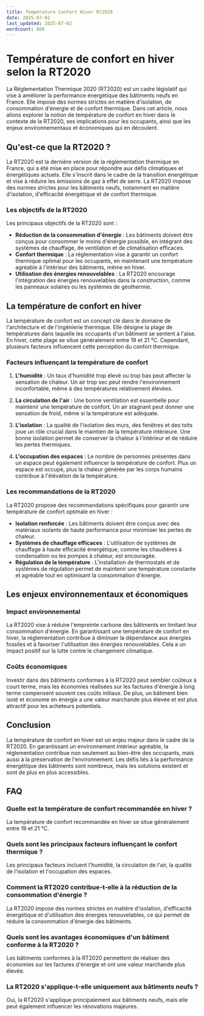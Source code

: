 ```yaml
---
title: Température Confort Hiver Rt2020
date: 2025-07-02
last_updated: 2025-07-02
wordcount: 868
---
```


# Température de confort en hiver selon la RT2020

La Réglementation Thermique 2020 (RT2020) est un cadre législatif qui vise à améliorer la performance énergétique des bâtiments neufs en France. Elle impose des normes strictes en matière d'isolation, de consommation d'énergie et de confort thermique. Dans cet article, nous allons explorer la notion de température de confort en hiver dans le contexte de la RT2020, ses implications pour les occupants, ainsi que les enjeux environnementaux et économiques qui en découlent.

## Qu'est-ce que la RT2020 ?

La RT2020 est la dernière version de la réglementation thermique en France, qui a été mise en place pour répondre aux défis climatiques et énergétiques actuels. Elle s'inscrit dans le cadre de la transition énergétique et vise à réduire les émissions de gaz à effet de serre. La RT2020 impose des normes strictes pour les bâtiments neufs, notamment en matière d'isolation, d'efficacité énergétique et de confort thermique.

### Les objectifs de la RT2020

Les principaux objectifs de la RT2020 sont :

- **Réduction de la consommation d'énergie** : Les bâtiments doivent être conçus pour consommer le moins d'énergie possible, en intégrant des systèmes de chauffage, de ventilation et de climatisation efficaces.
- **Confort thermique** : La réglementation vise à garantir un confort thermique optimal pour les occupants, en maintenant une température agréable à l'intérieur des bâtiments, même en hiver.
- **Utilisation des énergies renouvelables** : La RT2020 encourage l'intégration des énergies renouvelables dans la construction, comme les panneaux solaires ou les systèmes de géothermie.

## La température de confort en hiver

La température de confort est un concept clé dans le domaine de l'architecture et de l'ingénierie thermique. Elle désigne la plage de températures dans laquelle les occupants d'un bâtiment se sentent à l'aise. En hiver, cette plage se situe généralement entre 19 et 21 °C. Cependant, plusieurs facteurs influencent cette perception du confort thermique.

### Facteurs influençant la température de confort

1. **L'humidité** : Un taux d'humidité trop élevé ou trop bas peut affecter la sensation de chaleur. Un air trop sec peut rendre l'environnement inconfortable, même à des températures relativement élevées.
   
2. **La circulation de l'air** : Une bonne ventilation est essentielle pour maintenir une température de confort. Un air stagnant peut donner une sensation de froid, même si la température est adéquate.

3. **L'isolation** : La qualité de l'isolation des murs, des fenêtres et des toits joue un rôle crucial dans le maintien de la température intérieure. Une bonne isolation permet de conserver la chaleur à l'intérieur et de réduire les pertes thermiques.

4. **L'occupation des espaces** : Le nombre de personnes présentes dans un espace peut également influencer la température de confort. Plus un espace est occupé, plus la chaleur générée par les corps humains contribue à l'élévation de la température.

### Les recommandations de la RT2020

La RT2020 propose des recommandations spécifiques pour garantir une température de confort optimale en hiver :

- **Isolation renforcée** : Les bâtiments doivent être conçus avec des matériaux isolants de haute performance pour minimiser les pertes de chaleur.
- **Systèmes de chauffage efficaces** : L'utilisation de systèmes de chauffage à haute efficacité énergétique, comme les chaudières à condensation ou les pompes à chaleur, est encouragée.
- **Régulation de la température** : L'installation de thermostats et de systèmes de régulation permet de maintenir une température constante et agréable tout en optimisant la consommation d'énergie.

## Les enjeux environnementaux et économiques

### Impact environnemental

La RT2020 vise à réduire l'empreinte carbone des bâtiments en limitant leur consommation d'énergie. En garantissant une température de confort en hiver, la réglementation contribue à diminuer la dépendance aux énergies fossiles et à favoriser l'utilisation des énergies renouvelables. Cela a un impact positif sur la lutte contre le changement climatique.

### Coûts économiques

Investir dans des bâtiments conformes à la RT2020 peut sembler coûteux à court terme, mais les économies réalisées sur les factures d'énergie à long terme compensent souvent ces coûts initiaux. De plus, un bâtiment bien isolé et économe en énergie a une valeur marchande plus élevée et est plus attractif pour les acheteurs potentiels.

## Conclusion

La température de confort en hiver est un enjeu majeur dans le cadre de la RT2020. En garantissant un environnement intérieur agréable, la réglementation contribue non seulement au bien-être des occupants, mais aussi à la préservation de l'environnement. Les défis liés à la performance énergétique des bâtiments sont nombreux, mais les solutions existent et sont de plus en plus accessibles.

## FAQ

### Quelle est la température de confort recommandée en hiver ?

La température de confort recommandée en hiver se situe généralement entre 19 et 21 °C.

### Quels sont les principaux facteurs influençant le confort thermique ?

Les principaux facteurs incluent l'humidité, la circulation de l'air, la qualité de l'isolation et l'occupation des espaces.

### Comment la RT2020 contribue-t-elle à la réduction de la consommation d'énergie ?

La RT2020 impose des normes strictes en matière d'isolation, d'efficacité énergétique et d'utilisation des énergies renouvelables, ce qui permet de réduire la consommation d'énergie des bâtiments.

### Quels sont les avantages économiques d'un bâtiment conforme à la RT2020 ?

Les bâtiments conformes à la RT2020 permettent de réaliser des économies sur les factures d'énergie et ont une valeur marchande plus élevée.

### La RT2020 s'applique-t-elle uniquement aux bâtiments neufs ?

Oui, la RT2020 s'applique principalement aux bâtiments neufs, mais elle peut également influencer les rénovations majeures.